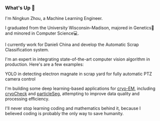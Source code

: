 ### What's Up 👋

I'm Ningkun Zhou, a Machine Learning Engineer. 

I graduated from the University Wisconsin–Madison, majored in Genetics🧬 and minored in Computer Science💻.

I currently work for Danieli China and develop the Automatic Scrap Classification system. 

I'm an expert in integrating state-of-the-art computer vision algorithm in production. Here's are a few examples:

YOLO in detecting electron magnate in scrap yard for fully automatic PTZ camera control


I'm building some deep learning-based applications for [cryo-EM](https://www.chemistryworld.com/news/explainer-what-is-cryo-electron-microscopy/3008091.article), including [cryoCheck](https://github.com/nzhou26/cryoCheck) and [particleSeg](https://github.com/nzhou26/particleSeg), attempting to improve data quality and processing efficiency. 

I'll never stop learning coding and mathematics behind it, because I believed coding is probably the only way to save humanity. 

